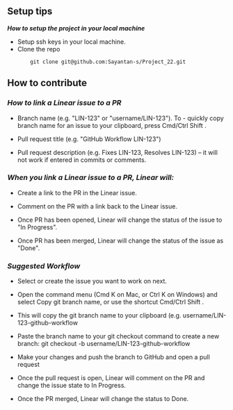## Setup tips

**_How to setup the project in your local machine_**

- Setup ssh keys in your local machine.
- Clone the repo
  ```
      git clone git@github.com:Sayantan-s/Project_22.git
  ```

## How to contribute

### **_How to link a Linear issue to a PR_**

- Branch name (e.g. "LIN-123" or "username/LIN-123"). To - quickly copy branch name for an issue to your clipboard, press Cmd/Ctrl Shift .

- Pull request title (e.g. "GitHub Workflow LIN-123")

- Pull request description (e.g. Fixes LIN-123, Resolves LIN-123) – it will not work if entered in commits or comments.

### **_When you link a Linear issue to a PR, Linear will:_**

- Create a link to the PR in the Linear issue.

- Comment on the PR with a link back to the Linear issue.

- Once PR has been opened, Linear will change the status of the issue to "In Progress".

- Once PR has been merged, Linear will change the status of the issue as "Done".

### **_Suggested Workflow_**

- Select or create the issue you want to work on next.

- Open the command menu (Cmd K on Mac, or Ctrl K on Windows) and select Copy git branch name, or use the shortcut Cmd/Ctrl Shift .

- This will copy the git branch name to your clipboard (e.g. username/LIN-123-github-workflow

- Paste the branch name to your git checkout command to create a new branch: git checkout -b username/LIN-123-github-workflow

- Make your changes and push the branch to GitHub and open a pull request

- Once the pull request is open, Linear will comment on the PR and change the issue state to In Progress.

- Once the PR merged, Linear will change the status to Done.

